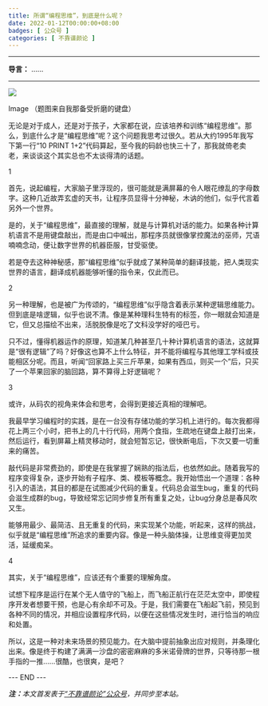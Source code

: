 ```yaml
---
title: 所谓“编程思维”，到底是什么呢？
date: 2022-01-12T00:00:00+08:00
badges: [ 公众号 ]
categories: [ 不靠谱颜论 ]
---
```


---

**导言：** ……

---

<img src="/images/2020-06-29/code.png" style="max-width:300px"/>

Image
（题图来自我那备受折磨的键盘）

无论是对于成人，还是对于孩子，大家都在说，应该培养和训练“编程思维”。那么，到底什么才是“编程思维”呢？这个问题我思考过很久。若从大约1995年我写下第一行“10 PRINT 1+2”代码算起，至今我的码龄也快三十了，那我就倚老卖老，来谈谈这个其实总也不太谈得清的话题。

1

首先，说起编程，大家脑子里浮现的，很可能就是满屏幕的令人眼花缭乱的字母数字。这种几近故弄玄虚的天书，让程序员显得十分神秘，木讷的他们，似乎代言着另外一个世界。

是的，关于“编程思维”，最直接的理解，就是与计算机对话的能力。如果各种计算机语言不是用键盘敲出，而是由口中喊出，那程序员就很像掌控魔法的巫师，咒语喃喃念动，便让数字世界的机器臣服，甘受驱使。

若是夺去这种神秘感，那“编程思维”似乎就成了某种简单的翻译技能，把人类现实世界的语言，翻译成机器能够听懂的指令来，仅此而已。

2

另一种理解，也是被广为传颂的，“编程思维”似乎隐含着表示某种逻辑思维能力。但到底是啥逻辑，似乎也说不清。像是某种理科生特有的标签，你一眼就会知道是它，但又总描绘不出来，活脱脱像是吃了文科没学好的哑巴亏。

只不过，懂得机器运作的原理，知道某几种甚至几十种计算机语言的语法，这就算是“很有逻辑”了吗？好像这也算不上什么特征，并不能将编程与其他理工学科或技能相区分呢。而且，听闻“回家路上买三斤苹果，如果有西瓜，则买一个”后，只买了一个苹果回家的脑回路，算不算得上好逻辑呢？

3

或许，从码农的视角来体会和思考，会得到更接近真相的理解吧。

我最早学习编程时的实践，是在一台没有存储功能的学习机上进行的。每次我都得花上两三个小时，把书上的几十行代码，用两个食指，生疏地在键盘上敲打出来，然后运行，看到屏幕上精灵移动时，就会短暂忘记，很快断电后，下次又要一切重来的痛苦。

敲代码是非常费劲的，即使是在我掌握了娴熟的指法后，也依然如此。随着我写的程序变得复杂，逐步开始有子程序、类、模板等概念。我开始悟出一个道理：各种引入的语法，其目的都是在试图减少代码的重复。代码总会滋生bug，重复的代码会滋生成群的bug，导致经常忘记同步修复所有重复之处，让bug分身总是春风吹又生。

能够用最少、最简洁、且无重复的代码，来实现某个功能，听起来，这样的挑战，似乎就是“编程思维”所追求的重要内容。像是一种头脑体操，让思维变得更加灵活，延缓痴呆。

4

其实，关于“编程思维”，应该还有个重要的理解角度。

试想下程序是运行在某个无人值守的飞船上，而飞船正航行在茫茫太空中，即使程序开发者想要干预，也是心有余却不可及。于是，我们需要在飞船起飞前，预见到各种不同的情况，并相应设置程序代码，以便在这些情况发生时，进行恰当的响应和处置。

所以，这是一种对未来场景的预见能力。在大脑中提前抽象出应对规则，并条理化出来。像是终于构建了满满一沙盘的密密麻麻的多米诺骨牌的世界，只等待那一根手指的一推……很酷，也很爽，是吧？

<div class="p-5 text-center">--- END ---</div>

<i><b>注：</b>本文首发表于[“不靠谱颜论”公众号](https://mp.weixin.qq.com/s/u7ihIMlpphHDeIx7ReDiwg)，并同步至本站。</i>

